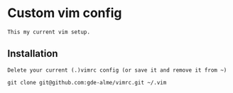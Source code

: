 # Custom vim config
    This my current vim setup.

## Installation
    Delete your current (.)vimrc config (or save it and remove it from ~)

    git clone git@github.com:gde-alme/vimrc.git ~/.vim
